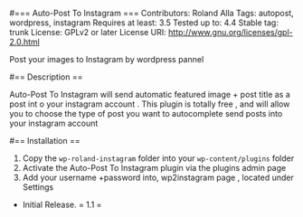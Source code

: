 
#=== Auto-Post To Instagram ===
Contributors: Roland Alla
Tags: autopost, wordpress, instagram
Requires at least: 3.5
Tested up to: 4.4
Stable tag: trunk
License: GPLv2 or later
License URI: http://www.gnu.org/licenses/gpl-2.0.html

Post your images to Instagram by wordpress pannel

#== Description ==

Auto-Post To Instagram will send automatic featured image + post title as a post int o your instagram account .
This plugin is totally free , and will allow you to choose the type of post you want to autocomplete send  posts into your instagram account



#== Installation ==

1. Copy the `wp-roland-instagram` folder into your `wp-content/plugins` folder
2. Activate the Auto-Post To Instagram plugin via the plugins admin page
3. Add your username +password into, wp2instagram page , located under Settings

* Initial Release.
= 1.1 =
